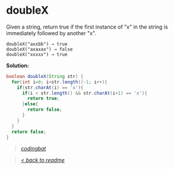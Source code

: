 # doubleX

Given a string, return true if the first instance of "x" in the string is immediately followed by another "x".

```
doubleX("axxbb") → true
doubleX("axaxax") → false
doubleX("xxxxx") → true
```

**Solution:**

```java
boolean doubleX(String str) {
  for(int i=0; i<str.length()-1; i++){
    if(str.charAt(i) == 'x'){
      if(i < str.length() && str.charAt(i+1) == 'x'){
        return true;
      }else{
        return false;
      }
    }
  }
  return false;
}
```

> _[codingbat](http://codingbat.com/prob/p186759)_

> [< _back to readme_](/README.md)